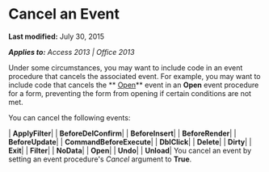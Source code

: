 
# Cancel an Event

 **Last modified:** July 30, 2015

 _**Applies to:** Access 2013 | Office 2013_

Under some circumstances, you may want to include code in an event procedure that cancels the associated event. For example, you may want to include code that cancels the  ** [Open](8638E6D9-29AF-A007-44F5-9BADA14ADB29.md)** event in an **Open** event procedure for a form, preventing the form from opening if certain conditions are not met.

You can cancel the following events:


| **ApplyFilter**|
| **BeforeDelConfirm**|
| **BeforeInsert**|
| **BeforeRender**|
| **BeforeUpdate**|
| **CommandBeforeExecute**|
| **DblClick**|
| **Delete**|
| **Dirty**|
| **Exit**|
| **Filter**|
| **NoData**|
| **Open**|
| **Undo**|
| **Unload**|
You cancel an event by setting an event procedure's  _Cancel_ argument to **True**. 

